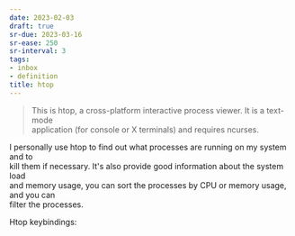 ```yaml
---
date: 2023-02-03
draft: true
sr-due: 2023-03-16
sr-ease: 250
sr-interval: 3
tags:
- inbox
- definition
title: htop
---
```

   
> This is htop, a cross-platform interactive process viewer. It is a text-mode   
> application (for console or X terminals) and requires ncurses.   
   
I personally use htop to find out what processes are running on my system and to   
kill them if necessary. It's also provide good information about the system load   
and memory usage, you can sort the processes by CPU or memory usage, and you can   
filter the processes.   
   
Htop keybindings: